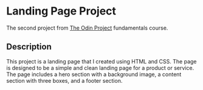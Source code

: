 # Landing Page Project
The second project from [The Odin Project](https://theodinproject.com) fundamentals course.

## Description
This project is a landing page that I created using HTML and CSS. The page is designed to be a simple and clean landing page for a product or service. The page includes a hero section with a background image, a content section with three boxes, and a footer section.

